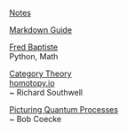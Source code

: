 <link rel="stylesheet" type="text/css" href="styles.css">

[Notes](notes.md)

[Markdown Guide](https://www.markdownguide.org)  

[Fred Baptiste](https://www.youtube.com/@mathbyteacademy)  
Python, Math  

[Category Theory](https://www.youtube.com/playlist?list=PLCTMeyjMKRkoS699U0OJ3ymr3r01sI08l)   
[homotopy.io](https://beta.homotopy.io)  
~ Richard Southwell  

[Picturing Quantum Processes](https://www.youtube.com/@OxfordQuantumVideo/search?query=Picturing%20Quantum%20Processes)  
~ Bob Coecke  

